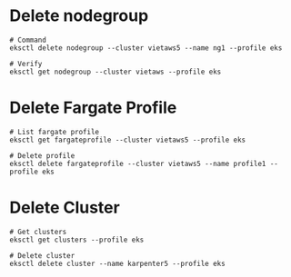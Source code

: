 # Delete nodegroup

```
# Command
eksctl delete nodegroup --cluster vietaws5 --name ng1 --profile eks

# Verify
eksctl get nodegroup --cluster vietaws --profile eks
```

# Delete Fargate Profile

```
# List fargate profile
eksctl get fargateprofile --cluster vietaws5 --profile eks

# Delete profile
eksctl delete fargateprofile --cluster vietaws5 --name profile1 --profile eks
```

# Delete Cluster

```
# Get clusters
eksctl get clusters --profile eks

# Delete cluster
eksctl delete cluster --name karpenter5 --profile eks
```
